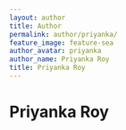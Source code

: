 ```yaml
---
layout: author
title: Author
permalink: author/priyanka/
feature_image: feature-sea
author_avatar: priyanka
author_name: Priyanka Roy
title: Priyanka Roy
---
```


# Priyanka Roy


